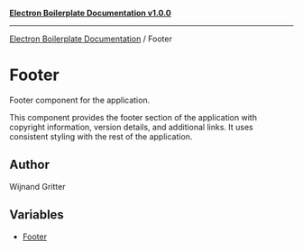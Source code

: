 [**Electron Boilerplate Documentation v1.0.0**](../README.md)

---

[Electron Boilerplate Documentation](../modules.md) / Footer

# Footer

Footer component for the application.

This component provides the footer section of the application with
copyright information, version details, and additional links.
It uses consistent styling with the rest of the application.

## Author

Wijnand Gritter

## Variables

- [Footer](variables/Footer.md)
